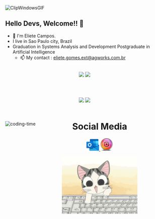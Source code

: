 ![ClipWindowsGIF](https://github.com/user-attachments/assets/4c4d3f19-5633-4399-a2c9-1c98cabd03e4)
## Hello Devs, Welcome!! 👋

- 💬 I'm Eliete Campos.
- I live in Sao Paulo city, Brazil
- Graduation in Systems Analysis and Development
  Postgraduate in Artificial Intelligence
  - 📫 My contact : eliete.gomes.ext@agworks.com.br
<br><br>

<div align="center">
  <!-- Skill Icons -->
  <div>
    <img src="https://skillicons.dev/icons?i=html,css,react,bootstrap,angular,vscode,git,cs" />
    <img src="https://skillicons.dev/icons?i=typescript,javascript" />
  </div>
  
  <br><br>
  
  <div>
    <img height="180em" src="https://github-readme-stats.vercel.app/api?username=ElieteCampos&show_icons=true&theme=radical" />  
    <img height="180em" src="https://github-readme-stats.vercel.app/api/top-langs/?username=ElieteCampos&layout=compact&langs_count=16&theme=radical" />
  </div>
  
  <br>  

  <div>
    <div style="display: inline_block">
      <img align="left" height="250" alt="coding-time" src="code.gif">
      <div>
      <div>  
        <h1 align="center">Social Media</h1>
        <div>
          <a href="mailto:lilagomes3@hotmail.com">
            <img width="40" src="hotmail.png" alt="Email">
          </a>
          <a href="https://www.instagram.com/elietecamposdev/">
            <img width="40" src="instagram.png" alt="Instagram">
          </a> 
        </div>
        <br>    
        <img align="center" height="180em" alt="coding-time" src="cut.gif">
      </div>
    </div>
  </div>
</div>

